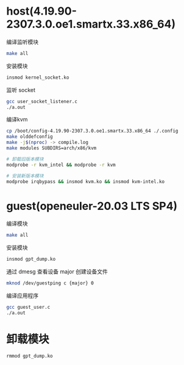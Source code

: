 # host(4.19.90-2307.3.0.oe1.smartx.33.x86_64)
编译监听模块
```bash
make all
```

安装模块
```bash
insmod kernel_socket.ko
```

监听 socket
```bash
gcc user_socket_listener.c
./a.out
```

编译kvm
```bash
cp /boot/config-4.19.90-2307.3.0.oe1.smartx.33.x86_64 ./.config
make olddefconfig
make -j$(nproc) -> compile.log
make modules SUBDIRS=arch/x86/kvm

# 卸载旧版本模块
modprobe -r kvm_intel && modprobe -r kvm

# 安装新版本模块
modprobe irqbypass && insmod kvm.ko && insmod kvm-intel.ko
```

# guest(openeuler-20.03 LTS SP4)
编译模块
```bash
make all
```

安装模块
```bash
insmod gpt_dump.ko
```

通过 dmesg 查看设备 major 
创建设备文件
```bash
mknod /dev/guestping c {major} 0
```

编译应用程序
```bash
gcc guest_user.c
./a.out
```

# 卸载模块
```bash
rmmod gpt_dump.ko
```
